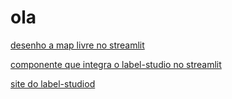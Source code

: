 # ola

[desenho a map livre no streamlit](https://drawable-canvas.streamlit.app)

[componente que integra o label-studio no streamlit](https://discuss.streamlit.io/t/new-component-streamlit-labelstudio-allows-you-to-embed-the-label-studio-annotation-frontend-into-your-application/9524)

[site do label-studiod](https://labelstud.io)

